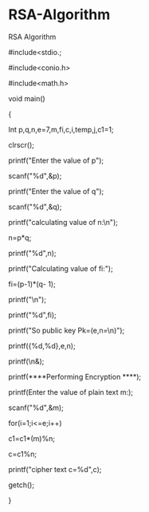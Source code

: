 # RSA-Algorithm
RSA Algorithm

#include&lt;stdio.;

#include&lt;conio.h&gt;

#include&lt;math.h&gt;

void main()

{

Int p,q,n,e=7,m,fi,c,i,temp,j,c1=1;

clrscr();

printf(&quot;Enter the value of p&quot;);

scanf(&quot;%d&quot;,&amp;p);

printf(&quot;Enter the value of q&quot;);

scanf(&quot;%d&quot;,&amp;q);

printf(&quot;calculating value of n:\n&quot;);

n=p*q;

printf(&quot;%d&quot;,n);

printf(&quot;Calculating value of fi:&quot;);

fi=(p-1)*(q- 1);

printf(&quot;\n&quot;);

printf(&quot;%d&quot;,fi);

printf(&quot;So public key Pk=(e,n=\n)&quot;);

printf({%d,%d},e,n);

printf(\n&);

printf(****Performing Encryption ****\);

printf(Enter the value of plain text m:\);

scanf(&quot;%d&quot;,&amp;m);

for(i=1;i&lt;=e;i++)

c1=c1*(m)%n;

c=c1%n;

printf(&quot;cipher text c=%d&quot;,c);

getch();

}
